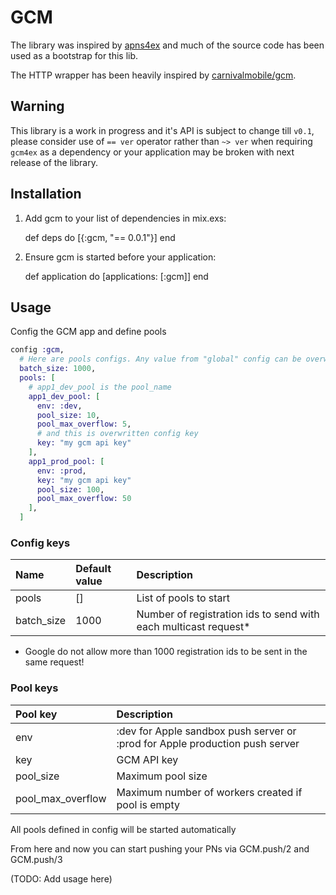 # GCM

The library was inspired by [apns4ex](https://github.com/chvanikoff/apns4ex) and
much of the source code has been used as a bootstrap for this lib.

The HTTP wrapper has been heavily inspired by [carnivalmobile/gcm](https://github.com/carnivalmobile/gcm).

## Warning

This library is a work in progress and it's API is subject to change till `v0.1`, please consider use of `== ver` operator rather than `~> ver` when requiring `gcm4ex` as a dependency or your application may be broken with next release of the library.

## Installation

  1. Add gcm to your list of dependencies in mix.exs:

        def deps do
          [{:gcm, "== 0.0.1"}]
        end

  2. Ensure gcm is started before your application:

        def application do
          [applications: [:gcm]]
        end

## Usage

Config the GCM app and define pools

```elixir
config :gcm,
  # Here are pools configs. Any value from "global" config can be overwritten in any single pool config
  batch_size: 1000,
  pools: [
    # app1_dev_pool is the pool_name
    app1_dev_pool: [
      env: :dev,
      pool_size: 10,
      pool_max_overflow: 5,
      # and this is overwritten config key
      key: "my gcm api key"
    ],
    app1_prod_pool: [
      env: :prod,
      key: "my gcm api key"
      pool_size: 100,
      pool_max_overflow: 50
    ],
  ]
```

### Config keys

| Name       | Default value | Description                                                     |
|:-----------|:--------------|:----------------------------------------------------------------|
| pools      | []            | List of pools to start                                          |
| batch_size | 1000          | Number of registration ids to send with each multicast request* |

* Google do not allow more than 1000 registration ids to be sent in the same request!

### Pool keys

| Pool key          | Description                                                                  |
|:------------------|:-----------------------------------------------------------------------------|
| env               | :dev for Apple sandbox push server or :prod for Apple production push server |
| key               | GCM API key                                                                  |
| pool_size         | Maximum pool size                                                            |
| pool_max_overflow | Maximum number of workers created if pool is empty                           |

All pools defined in config will be started automatically

From here and now you can start pushing your PNs via GCM.push/2 and GCM.push/3

(TODO: Add usage here)
